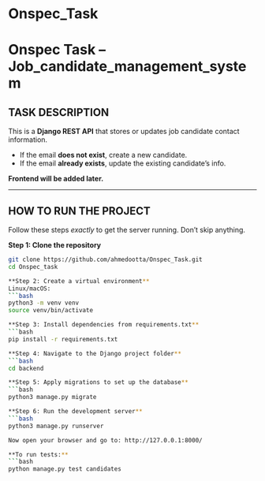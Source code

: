 # Onspec_Task
# Onspec Task – Job_candidate_management_system

## TASK DESCRIPTION

This is a **Django REST API** that stores or updates job candidate contact information.

- If the email **does not exist**, create a new candidate.
- If the email **already exists**, update the existing candidate’s info.

**Frontend will be added later.**

---

## HOW TO RUN THE PROJECT

Follow these steps *exactly* to get the server running. Don’t skip anything.

**Step 1: Clone the repository**
```bash
git clone https://github.com/ahmedootta/Onspec_Task.git
cd Onspec_task

**Step 2: Create a virtual environment**
Linux/macOS: 
```bash
python3 -m venv venv
source venv/bin/activate

**Step 3: Install dependencies from requirements.txt**
```bash
pip install -r requirements.txt

**Step 4: Navigate to the Django project folder**
```bash
cd backend

**Step 5: Apply migrations to set up the database**
```bash
python3 manage.py migrate

**Step 6: Run the development server**
```bash
python3 manage.py runserver

Now open your browser and go to: http://127.0.0.1:8000/

**To run tests:**
```bash
python manage.py test candidates
